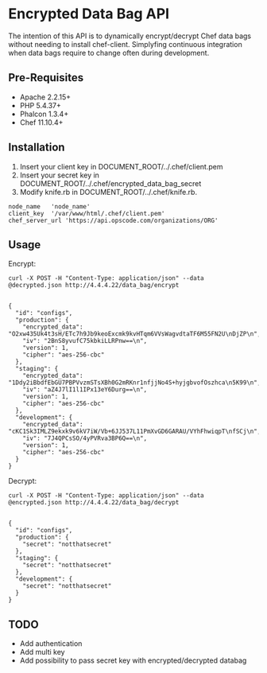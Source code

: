 Encrypted Data Bag API
=================
The intention of this API is to dynamically encrypt/decrypt Chef data bags without needing to install chef-client. 
Simplyfing continuous integration when data bags require to change often during development. 

Pre-Requisites
-----------

* Apache 2.2.15+
* PHP 5.4.37+
* Phalcon 1.3.4+
* Chef 11.10.4+

Installation
-----------

1. Insert your client key in DOCUMENT_ROOT/../.chef/client.pem 
2. Insert your secret key in DOCUMENT_ROOT/../.chef/encrypted_data_bag_secret
3. Modify knife.rb in DOCUMENT_ROOT/../.chef/knife.rb. 
```
node_name	'node_name'
client_key	'/var/www/html/.chef/client.pem'
chef_server_url	'https://api.opscode.com/organizations/ORG'
```


Usage
-----------

Encrypt:
```
curl -X POST -H "Content-Type: application/json" --data @decrypted.json http://4.4.4.22/data_bag/encrypt 
```

<pre><code>
{
  "id": "configs",
  "production": {
    "encrypted_data": "O2xw435Uk4t3sH/ETc7h9Jb9keoExcmk9kvHTqm6VVsWagvdtaTF6M55FN2U\nDjZP\n",
    "iv": "2BnS8yvufC75kbkiLLRPnw==\n",
    "version": 1,
    "cipher": "aes-256-cbc"
  },
  "staging": {
    "encrypted_data": "1Ddy2iBbdfEbGU7PBPVvzmSTsXBh0G2mRKnr1nfjjNo4S+hyjgbvofOszhca\n5K99\n",
    "iv": "aZ4J7lI1l1IPx13eY6Durg==\n",
    "version": 1,
    "cipher": "aes-256-cbc"
  },
  "development": {
    "encrypted_data": "cKC1Sk3IMLZ9ekxk9v6kV7iW/Vb+6JJ537L11PmXvGD6GARAU/VYhFhwiqpT\nfSCj\n",
    "iv": "7J4QPCsSO/4yPVRva3BP6Q==\n",
    "version": 1,
    "cipher": "aes-256-cbc"
  }
}
</code></pre>

Decrypt:
```
curl -X POST -H "Content-Type: application/json" --data @encrypted.json http://4.4.4.22/data_bag/decrypt
```
<pre><code>
{
  "id": "configs",
  "production": {
    "secret": "notthatsecret"
  },
  "staging": {
    "secret": "notthatsecret"
  },
  "development": {
    "secret": "notthatsecret"
  }
}
</pre></code>

TODO
-----------

* Add authentication
* Add multi key 
* Add possibility to pass secret key with encrypted/decrypted databag
